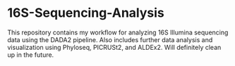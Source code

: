 # 16S-Sequencing-Analysis
This repository contains my workflow for analyzing 16S Illumina sequencing data using the DADA2 pipeline.  Also includes further data analysis and visualization using Phyloseq, PICRUSt2, and ALDEx2.  Will definitely clean up in the future.
